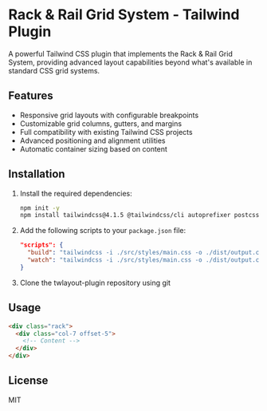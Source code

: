 # Rack & Rail Grid System - Tailwind Plugin

A powerful Tailwind CSS plugin that implements the Rack & Rail Grid System, providing advanced layout capabilities beyond what's available in standard CSS grid systems.

## Features

- Responsive grid layouts with configurable breakpoints
- Customizable grid columns, gutters, and margins
- Full compatibility with existing Tailwind CSS projects
- Advanced positioning and alignment utilities
- Automatic container sizing based on content

## Installation

1. Install the required dependencies:
 
   ```bash
   npm init -y
   npm install tailwindcss@4.1.5 @tailwindcss/cli autoprefixer postcss @types/node @types/tailwindcss --save-dev
   ```

2. Add the following scripts to your `package.json` file:

   ```json
   "scripts": {
     "build": "tailwindcss -i ./src/styles/main.css -o ./dist/output.css",
     "watch": "tailwindcss -i ./src/styles/main.css -o ./dist/output.css --watch"
   }
   ```

3. Clone the twlayout-plugin repository using git

## Usage

```html
<div class="rack">
  <div class="col-7 offset-5">
    <!-- Content -->
  </div>
</div>
```

## License

MIT